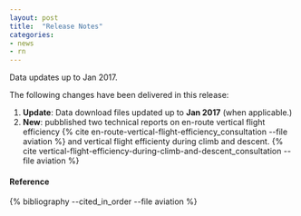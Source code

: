 ```yaml
---
layout: post
title:  "Release Notes"
categories:
- news
- rn
---
```


Data updates up to Jan 2017.

The following changes have been delivered in this release:

1. **Update**: Data download files updated up to **Jan 2017** (when applicable.)
1. **New**: pubblished two technical reports on en-route vertical flight efficiency
   {% cite en-route-vertical-flight-efficiency_consultation --file aviation  %} and
   vertical flight efficienty during climb and descent.
   {% cite vertical-flight-efficiency-during-climb-and-descent_consultation --file aviation  %}


#### Reference

{% bibliography --cited_in_order --file aviation %}
